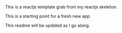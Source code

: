 This is a reactjs template grab from my reactjs skeleton.

This is a starting point for a fresh new app.

This readme will be updated as I go along.
